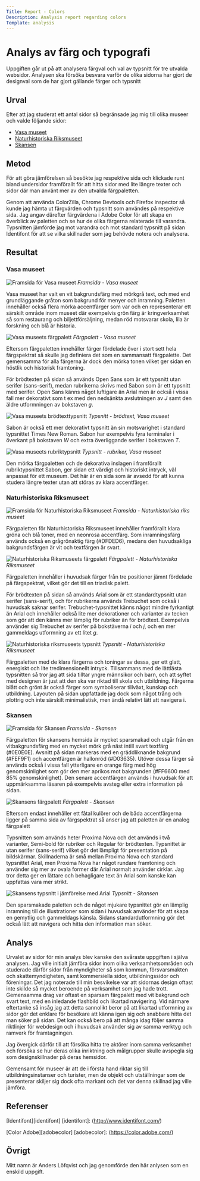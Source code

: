 ```yaml
---
Title: Report - Colors
Description: Analysis report regarding colors
Template: analysis
---
```


Analys av färg och typografi
============================

Uppgiften går ut på att analysera färgval och val av typsnitt för tre utvalda websidor. Analysen ska försöka besvara varför de olika sidorna har 
gjort de designval som de har gjort gällande färger och typsnitt

Urval
-----------------------

Efter att jag studerat ett antal sidor så begränsade jag mig till olika museer och valde följande sidor:

* [Vasa museet](https://www.vasamuseet.se/)
* [Naturhistoriska Riksmuseet](https://www.nrm.se/)
* [Skansen](https://www.skansen.se/)

Metod
-----------------------

För att göra jämförelsen så besökte jag respektive sida och klickade runt bland undersidor framförallt för att hitta sidor med lite längre texter
och sidor där man använt mer av den utvalda färgpaletten.

Genom att använda ColorZilla, Chrome Devtools och Firefox inspector så kunde jag hämta ut färgvärden och typsnitt som användes på respektive sida.
Jag angav därefter färgvärdena i Adobe Color för att skapa en överblick av paletten och se hur de olika färgerna relaterade till varandra.
Typsnitten jämförde jag mot varandra och mot standard typsnitt på sidan Identifont för att se vilka skillnader som jag behövde notera och analysera.

Resultat
-----------------------

### Vasa museet
![Framsida för Vasa museet](%assets_url%/img/vasa.png)
*Framsida - Vasa museet*

Vasa museet har valt en vit bakgrundsfärg med mörkgrå text, och med end grundläggande gråton som bakgrund för menyer och inramning.
Paletten innehåller också flera mörka accentfärger som var och en representerar ett särskilt område inom museet där exempelvis grön färg är kringverksamhet så som restaurang och biljettförsäljning, medan röd motsvarar skola, lila är forskning och blå är historia. 

![Vasa museets färgpalett](%assets_url%/img/colors_vasa.png)
*Färgpalett - Vasa museet*

Eftersom färgpaletten innehåller färger fördelade över i stort sett hela färgspektrat så skulle jag definiera det som en sammansatt färgpalette. Det gemensamma för alla färgerna är dock den mörka tonen vilket ger sidan en höstlik och historisk framtoning.

För brödtexten på sidan så används Open Sans som är ett typsnitt utan serifer (sans-serif), medan rubrikerna skrivs med Sabon som är ett typsnitt med serifer. Open Sans känns något luftigare än Arial men är också i vissa fall mer dekorativt som t ex med den nedsänkta avslutningen av _J_ samt den äldre utformningen av bokstaven _g_.

![Vasa museets brödtexttypsnitt](%assets_url%/img/font1_vasa.png)
*Typsnitt - brödtext, Vasa museet*

Sabon är också ett mer dekorativt typsnitt än sin motsvarighet i standard typsnittet Times New Roman. Sabon har exempelvis fyra terminaler i överkant på
bokstaven _W_ och extra överliggande serifer i bokstaven _T_.

![Vasa museets rubriktypsnitt](%assets_url%/img/font2_vasa.png)
*Typsnitt - rubriker, Vasa museet*

Den mörka färgpaletten och de dekorativa inslagen i framförallt rubriktypsnittet Sabon, ger sidan ett värdigt och historiskt intryck, väl anpassat för ett museum. Det här är en sida som är avsedd för att kunna studera längre texter utan att störas av klara accentfärger.

### Naturhistoriska Riksmuseet
![Framsida för Naturhistoriska Riksmuseet](%assets_url%/img/naturhistoriska.png)
*Framsida - Naturhistoriska riks museet*

Färgpaletten för Naturhistoriska Riksmuseet innehåller framförallt klara gröna och blå toner, med en neonrosa accentfärg. Som inramningsfärg används
också en grågrönaktig färg (#DFDED6), medans den huvudsakliga bakgrundsfärgen är vit och textfärgen är svart.

![Naturhistoriska Riksmuseets färgpalett](%assets_url%/img/colors_naturhistoriska.png)
*Färgpalett - Naturhistoriska Riksmuseet*

Färgpaletten innehåller i huvudsak färger från tre positioner jämnt fördelade på färgspektrat, vilket gör det till en triadisk palett.

För brödtexten på sidan så används Arial som är ett standardtypsnitt utan serifer (sans-serif), och för rubrikerna används Trebuchet som också i huvudsak saknar serifer. Trebuchet-typsnittet känns något mindre fyrkantigt än Arial och innehåller också lite mer dekorationer och varianter av tecken som gör att den känns mer lämplig för rubriker än för brödtext. Exempelvis använder sig Trebuchet av serifer på bokstäverna _i_ och _j_, och en mer gammeldags utformning av ett litet _g_.

![Naturhistoriska riksmuseets typsnitt](%assets_url%/img/font_naturhistoriska.png)
*Typsnitt - Naturhistoriska Riksmuseet*

Färgpaletten med de klara färgerna och toningar av dessa, ger ett glatt, energiskt och lite tredimensionellt intryck. Tillsammans med de lättlästa typsnitten så tror jag att sida tilltar yngre männsikor och barn, och att syftet med designen är just att den ska var riktad till skola och utbildning.
Färgerna blått och grönt är också färger som symboliserar tillväxt, kunskap och utbildning.
Layouten på sidan uppfattade jag dock som något trång och plottrig och inte särskilt minimalistisk, men ändå relativt lätt att navigera i. 

### Skansen
![Framsida för Skansen](%assets_url%/img/skansen.png)
*Framsida - Skansen*

Färgpaletten för skansens hemsida är mycket sparsmakad och utgår från en vitbakgrundsfärg med en mycket mörk grå näst intill svart textfärg (#0E0E0E).
Avsnitt på sidan markeras med en gräddliknande bakgrund (#FEF9F1) och accentfärgen är hallonröd (#D03635). Utöver dessa färger så används också i vissa fall ytterligare en orange färg med hög genomskinlighet som gör den mer aprikos mot bakgrunden (#FF6600 med 85% genomskinlighet). Den senare accentfärgen används i huvudsak för att uppmärksamma läsaren på exempelvis avsteg eller extra information på sidan.

![Skansens färgpalett](%assets_url%/img/colors_skansen.png)
*Färgpalett - Skansen*

Eftersom endast innehåller ett fåtal kulörer och de båda accentfärgerna ligger på samma sida av färgspektrat så anser jag att paletten är en analog färgpalett

Typsnitten som används heter Proxima Nova och det används i två varianter, Semi-bold för rubriker och Regular för brödtexten. Typsnittet är utan serifer (sans-serif) vilket gör det lämpligt för presentation på bildskärmar. Skillnaderna är små mellan Proxima Nova och standard typsnittet Arial, men Proxima Nova har något rundare framtoning och använder sig mer av ovala former där Arial normalt använder cirklar. Jag tror detta ger en lättare och behagligare text än Arial som kanske kan uppfattas vara mer strikt.

![Skansens typsnitt i jämförelse med Arial](%assets_url%/img/font_skansen.png)
*Typsnitt - Skansen*

Den sparsmakade paletten och de något mjukare typsnittet gör en lämplig inramning till de illustrationer som sidan i huvudsak använder för att skapa en gemytlig och gammeldags känsla. Sidans standardutformning gör det också lätt att navigera och hitta den information man söker.

Analys
-----------------------

Urvalet av sidor för min analys blev kanske den svåraste uppgiften i själva analysen. Jag ville initialt jämföra sidor inom olika verksamhetsområden och studerade därför sidor från myndigheter så som kommun, försvarsmakten och skattemyndigheten, samt kommersiella sidor, utbildningssidor och föreningar.
Det jag noterade till min besvikelse var att sidornas design oftast inte skilde så mycket beroende på verksamhet som jag hade trott. 
Gemensamma drag var oftast en sparsam färgpalett med vit bakgrund och svart text, med en inledande flashbild och likartad navigering. Vid närmare eftertanke så insåg jag att detta sannolikt beror på att likartad utformning av sidor gör det enklare för besökare att känna igen sig och snabbare hitta det man söker på sidan. Det kan också bero på att många idag följer samma riktlinjer för webdesign och i huvudsak använder sig av samma verktyg och ramverk för framtagningen.

Jag övergick därför till att försöka hitta tre aktörer inom samma verksamhet och försöka se hur deras olika inriktning och målgrupper skulle avspegla sig som designskillnader på deras hemsidor. 

Gemensamt för museer är att de i första hand riktar sig till utbildningsinstanser och turister, men de objekt och utställningar som de presenterar skiljer sig dock ofta markant och det var denna skillnad jag ville jämföra.

Referenser
-----------------------

[Identifont][identifont]
[identifont]: (http://www.identifont.com/)

[Color Adobe][adobecolor]
[adobecolor]: (https://color.adobe.com/)

Övrigt
-----------------------

Mitt namn är Anders Löfqvist och jag genomförde den här anlysen som en enskild uppgift.